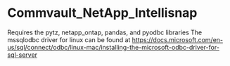 # Commvault_NetApp_Intellisnap

Requires the pytz, netapp_ontap, pandas, and pyodbc libraries
The mssqlodbc driver for linux can be found at https://docs.microsoft.com/en-us/sql/connect/odbc/linux-mac/installing-the-microsoft-odbc-driver-for-sql-server